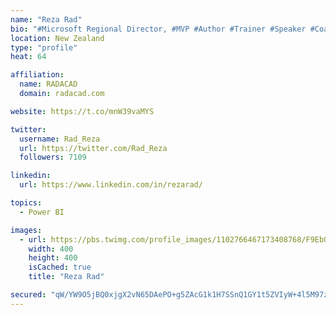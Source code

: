 ```yaml
---
name: "Reza Rad"
bio: "#Microsoft Regional Director, #MVP #Author #Trainer #Speaker #Coach #Consultant #PowerBI "
location: New Zealand
type: "profile"
heat: 64

affiliation:
  name: RADACAD
  domain: radacad.com

website: https://t.co/mnW39vaMYS

twitter:
  username: Rad_Reza
  url: https://twitter.com/Rad_Reza
  followers: 7109

linkedin:
  url: https://www.linkedin.com/in/rezarad/

topics:
  - Power BI

images:
  - url: https://pbs.twimg.com/profile_images/1102766467173408768/F9EbQENa_400x400.png
    width: 400
    height: 400
    isCached: true
    title: "Reza Rad"

secured: "qW/YW9O5jBQ0xjgX2vN65DAePO+g5ZAcG1k1H7SSnQ1GY1t5ZVIyW+4l5M97zTz0h+TD3y8jzr4b7NKDavlRMK9Ws2J4Gj/W3mBqDAf4d7Ww/SAIxkMg6o66ky2jnskjHnPUZpWtvo/ig6sJk/9h9mDXLpoFPuuDJZc7QUamJnR2XnCvBJ8hXOYNOqvc8gLhqXeyZOIEObgm6IdgKUgKfHpuqZoxf+DL/oJ+zv74714ar2ksZMd2Sia+tIOWdW1rVKoNOtMN4yG9bKHj4wielWnrXr5mqe+q/uWAl7O2q7eQn5nCmOJG+xK3cgeQ4TvnyPN4zwurHvszyJGFeDu+YnQwPeJZXvpLXyErP9uJaYVK2H4zhBnOnf3nmUbrcyj7R4w2FFbYwvZfu8RVwYf0ZMmCHRmagnW4nj9rFrS7xF4=;odNjBNFde3hCytnl+sJmTg=="
---
```


